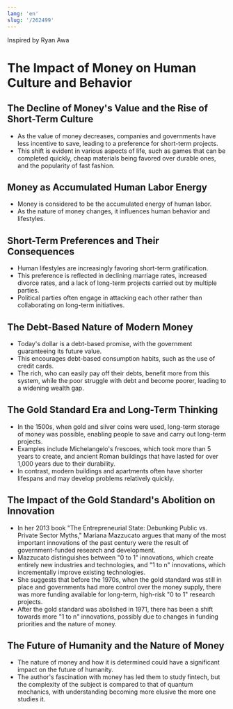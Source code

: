 ```yaml
---
lang: 'en'
slug: '/262499'
---
```


Inspired by Ryan Awa

# The Impact of Money on Human Culture and Behavior

## The Decline of Money's Value and the Rise of Short-Term Culture

- As the value of money decreases, companies and governments have less incentive to save, leading to a preference for short-term projects.
- This shift is evident in various aspects of life, such as games that can be completed quickly, cheap materials being favored over durable ones, and the popularity of fast fashion.

## Money as Accumulated Human Labor Energy

- Money is considered to be the accumulated energy of human labor.
- As the nature of money changes, it influences human behavior and lifestyles.

## Short-Term Preferences and Their Consequences

- Human lifestyles are increasingly favoring short-term gratification.
- This preference is reflected in declining marriage rates, increased divorce rates, and a lack of long-term projects carried out by multiple parties.
- Political parties often engage in attacking each other rather than collaborating on long-term initiatives.

## The Debt-Based Nature of Modern Money

- Today's dollar is a debt-based promise, with the government guaranteeing its future value.
- This encourages debt-based consumption habits, such as the use of credit cards.
- The rich, who can easily pay off their debts, benefit more from this system, while the poor struggle with debt and become poorer, leading to a widening wealth gap.

## The Gold Standard Era and Long-Term Thinking

- In the 1500s, when gold and silver coins were used, long-term storage of money was possible, enabling people to save and carry out long-term projects.
- Examples include Michelangelo's frescoes, which took more than 5 years to create, and ancient Roman buildings that have lasted for over 1,000 years due to their durability.
- In contrast, modern buildings and apartments often have shorter lifespans and may develop problems relatively quickly.

## The Impact of the Gold Standard's Abolition on Innovation

- In her 2013 book "The Entrepreneurial State: Debunking Public vs. Private Sector Myths," Mariana Mazzucato argues that many of the most important innovations of the past century were the result of government-funded research and development.
- Mazzucato distinguishes between "0 to 1" innovations, which create entirely new industries and technologies, and "1 to n" innovations, which incrementally improve existing technologies.
- She suggests that before the 1970s, when the gold standard was still in place and governments had more control over the money supply, there was more funding available for long-term, high-risk "0 to 1" research projects.
- After the gold standard was abolished in 1971, there has been a shift towards more "1 to n" innovations, possibly due to changes in funding priorities and the nature of money.

## The Future of Humanity and the Nature of Money

- The nature of money and how it is determined could have a significant impact on the future of humanity.
- The author's fascination with money has led them to study fintech, but the complexity of the subject is compared to that of quantum mechanics, with understanding becoming more elusive the more one studies it.
